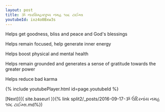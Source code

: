 ```yaml
---
layout: post
title: ૐ નારસિમ્હવપુષ્ય નમહ ૧૦૮ ટાઈમ્સ
youtubeId: ixz4o0Bxw3s
---
```

 
 
Helps get goodness, bliss and peace and God's blessings
 
Helps remain focused, help generate inner energy 
 
Helps boost physical and mental health 
 
Helps remain grounded and generates a sense of gratitude towards the greater power 
 
Helps reduce bad karma
 
 
 
 


{% include youtubePlayer.html id=page.youtubeId %}
 
[Next]({{ site.baseurl }}{% link  split2/_posts/2016-09-17-ૐ ઉંદિરનાંય નમહ ૧૦૮ ટાઈમ્સ.md%})
 
